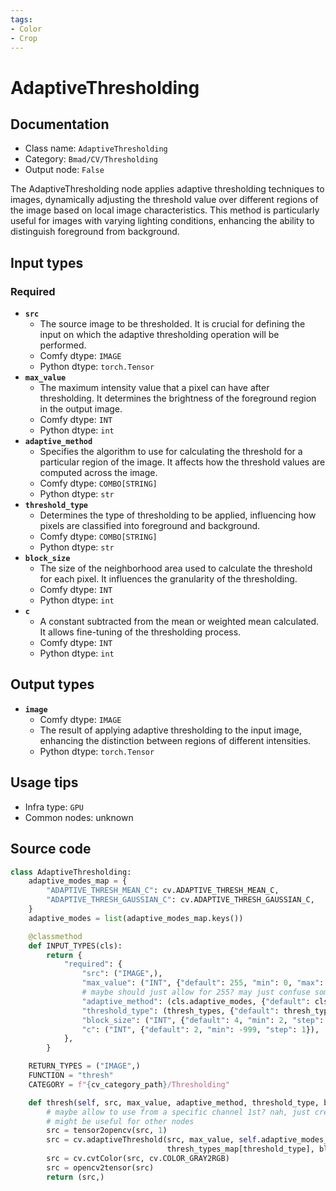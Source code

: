 ```yaml
---
tags:
- Color
- Crop
---
```


# AdaptiveThresholding
## Documentation
- Class name: `AdaptiveThresholding`
- Category: `Bmad/CV/Thresholding`
- Output node: `False`

The AdaptiveThresholding node applies adaptive thresholding techniques to images, dynamically adjusting the threshold value over different regions of the image based on local image characteristics. This method is particularly useful for images with varying lighting conditions, enhancing the ability to distinguish foreground from background.
## Input types
### Required
- **`src`**
    - The source image to be thresholded. It is crucial for defining the input on which the adaptive thresholding operation will be performed.
    - Comfy dtype: `IMAGE`
    - Python dtype: `torch.Tensor`
- **`max_value`**
    - The maximum intensity value that a pixel can have after thresholding. It determines the brightness of the foreground region in the output image.
    - Comfy dtype: `INT`
    - Python dtype: `int`
- **`adaptive_method`**
    - Specifies the algorithm to use for calculating the threshold for a particular region of the image. It affects how the threshold values are computed across the image.
    - Comfy dtype: `COMBO[STRING]`
    - Python dtype: `str`
- **`threshold_type`**
    - Determines the type of thresholding to be applied, influencing how pixels are classified into foreground and background.
    - Comfy dtype: `COMBO[STRING]`
    - Python dtype: `str`
- **`block_size`**
    - The size of the neighborhood area used to calculate the threshold for each pixel. It influences the granularity of the thresholding.
    - Comfy dtype: `INT`
    - Python dtype: `int`
- **`c`**
    - A constant subtracted from the mean or weighted mean calculated. It allows fine-tuning of the thresholding process.
    - Comfy dtype: `INT`
    - Python dtype: `int`
## Output types
- **`image`**
    - Comfy dtype: `IMAGE`
    - The result of applying adaptive thresholding to the input image, enhancing the distinction between regions of different intensities.
    - Python dtype: `torch.Tensor`
## Usage tips
- Infra type: `GPU`
- Common nodes: unknown


## Source code
```python
class AdaptiveThresholding:
    adaptive_modes_map = {
        "ADAPTIVE_THRESH_MEAN_C": cv.ADAPTIVE_THRESH_MEAN_C,
        "ADAPTIVE_THRESH_GAUSSIAN_C": cv.ADAPTIVE_THRESH_GAUSSIAN_C,
    }
    adaptive_modes = list(adaptive_modes_map.keys())

    @classmethod
    def INPUT_TYPES(cls):
        return {
            "required": {
                "src": ("IMAGE",),
                "max_value": ("INT", {"default": 255, "min": 0, "max": 255, "step": 1}),
                # maybe should just allow for 255? may just confuse some people that don't read documentation
                "adaptive_method": (cls.adaptive_modes, {"default": cls.adaptive_modes[1]}),
                "threshold_type": (thresh_types, {"default": thresh_types[0]}),
                "block_size": ("INT", {"default": 4, "min": 2, "step": 2}),
                "c": ("INT", {"default": 2, "min": -999, "step": 1}),
            },
        }

    RETURN_TYPES = ("IMAGE",)
    FUNCTION = "thresh"
    CATEGORY = f"{cv_category_path}/Thresholding"

    def thresh(self, src, max_value, adaptive_method, threshold_type, block_size, c):
        # maybe allow to use from a specific channel 1st? nah, just create a node to fetch the channel
        # might be useful for other nodes
        src = tensor2opencv(src, 1)
        src = cv.adaptiveThreshold(src, max_value, self.adaptive_modes_map[adaptive_method],
                                   thresh_types_map[threshold_type], block_size + 1, c)
        src = cv.cvtColor(src, cv.COLOR_GRAY2RGB)
        src = opencv2tensor(src)
        return (src,)

```
